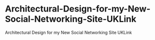 # Architectural-Design-for-my-New-Social-Networking-Site-UKLink
Architectural Design for my New Social Networking Site UKLink
